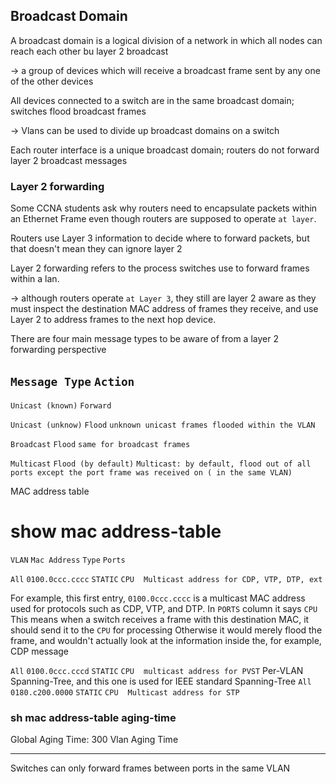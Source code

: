 ## Broadcast Domain

A broadcast domain is a logical division of a network in which all nodes can reach each other bu layer 2 broadcast 

  -> a group of devices which will receive a broadcast frame sent by any one of the other devices 
  
All devices connected to a switch are in the same broadcast domain; switches flood broadcast frames 

  -> Vlans can be used to divide up broadcast domains on a switch

Each router interface is a unique broadcast domain; routers do not forward layer 2 broadcast messages

### Layer 2 forwarding 

Some CCNA students ask why routers need to encapsulate packets within an Ethernet Frame even though routers are supposed to operate `at layer`. 

Routers use Layer 3 information to decide where to forward packets, but that doesn't mean they can ignore layer 2

Layer 2 forwarding refers to the process switches use to forward frames within a lan. 

-> although routers operate `at Layer 3`, they still are layer 2 aware as they must inspect the destination MAC address of frames they receive, and use Layer 2 to address frames to the next hop device. 


There are four main message types to be aware of from a layer 2 forwarding perspective

## `Message Type`        `Action`


`Unicast (known)`     `Forward`

`Unicast (unknow)`    `Flood`       `unknown unicast frames flooded within the VLAN`

`Broadcast`           `Flood`        `same for broadcast frames`

`Multicast`           `Flood (by default)`      `Multicast: by default, flood out of all ports except the port frame was received on ( in the same VLAN)`

MAC address table 

# show mac address-table
 
`VLAN`    `Mac Address`        `Type`      `Ports`
    
`All`      `0100.0ccc.cccc`    `STATIC`     `CPU`    ` `    `Multicast address for CDP, VTP, DTP, ext`

For example, this first entry, `0100.0ccc.cccc` is a multicast MAC address used for protocols such as CDP, VTP, and DTP. In `PORTS` column it says `CPU` This means when a switch receives a frame with this destination MAC, it should send it to the  `CPU` for processing Otherwise it would merely flood the frame, and wouldn't actually look at the information inside the, for example, CDP message

`All`      `0100.0ccc.cccd`    `STATIC`     `CPU`    ` `     `multicast address for PVST` Per-VLAN Spanning-Tree, and this one is used for IEEE standard Spanning-Tree
`All`      `0180.c200.0000`     `STATIC`     `CPU`    ` `     `Multicast address for STP`

### sh mac address-table aging-time
Global Aging Time:  300
Vlan    Aging Time
----    ----------

Switches can only forward frames between ports in the same VLAN
